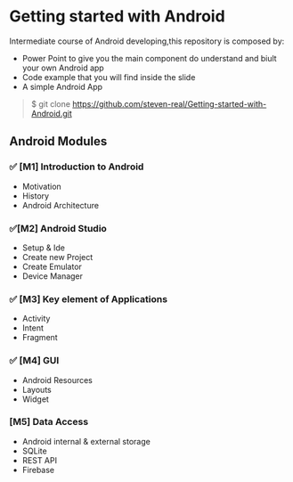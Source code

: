 # Getting started with Android
Intermediate course of Android developing,this repository is composed by:

* Power Point to give you the main component do understand and biult your own Android app
* Code example that you will find inside the slide
* A simple Android App

> $ git clone https://github.com/steven-real/Getting-started-with-Android.git

## Android Modules
### :white_check_mark: [M1] Introduction to Android
* Motivation
* History
* Android Architecture

### :white_check_mark:[M2] Android Studio	
* Setup & Ide
* Create new Project
* Create Emulator
* Device Manager

### :white_check_mark: [M3] Key element of Applications
* Activity
* Intent
* Fragment

### :white_check_mark: [M4] GUI
* Android Resources
* Layouts
* Widget

### [M5] Data Access
* Android internal & external storage 
* SQLite 
* REST API
* Firebase



